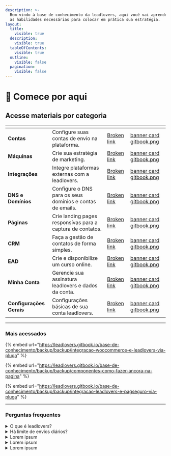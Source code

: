 ```yaml
---
description: >-
  Bem-vindo à base de conhecimento da leadlovers, aqui você vai aprender todas
  as habilidades necessárias para colocar em prática sua estratégia.
layout:
  title:
    visible: true
  description:
    visible: true
  tableOfContents:
    visible: true
  outline:
    visible: false
  pagination:
    visible: false
---
```


# 🏁 Comece por aqui

## Acesse materiais por categoria

<table data-view="cards" data-full-width="false"><thead><tr><th></th><th></th><th data-hidden data-card-target data-type="content-ref"></th><th data-hidden data-card-cover data-type="files"></th></tr></thead><tbody><tr><td><strong>Contas</strong></td><td>Configure suas contas de envio na plataforma.</td><td><a href="broken-reference">Broken link</a></td><td><a href=".gitbook/assets/banner card gitbook.png">banner card gitbook.png</a></td></tr><tr><td><strong>Máquinas</strong></td><td>Crie sua estratégia de marketing.</td><td><a href="broken-reference">Broken link</a></td><td><a href=".gitbook/assets/banner card gitbook.png">banner card gitbook.png</a></td></tr><tr><td><strong>Integrações</strong></td><td>Integre plataformas externas com a leadlovers.</td><td><a href="broken-reference">Broken link</a></td><td><a href=".gitbook/assets/banner card gitbook.png">banner card gitbook.png</a></td></tr><tr><td><strong>DNS e Domínios</strong></td><td>Configure o DNS para os seus domínios e contas de emails.</td><td><a href="broken-reference">Broken link</a></td><td><a href=".gitbook/assets/banner card gitbook.png">banner card gitbook.png</a></td></tr><tr><td><strong>Páginas</strong></td><td>Crie landing pages responsívas para a captura de contatos.</td><td><a href="broken-reference">Broken link</a></td><td><a href=".gitbook/assets/banner card gitbook.png">banner card gitbook.png</a></td></tr><tr><td><strong>CRM</strong></td><td>Faça a gestão de contatos de forma simples.</td><td><a href="broken-reference">Broken link</a></td><td><a href=".gitbook/assets/banner card gitbook.png">banner card gitbook.png</a></td></tr><tr><td><strong>EAD</strong></td><td>Crie e disponibilize um curso online.</td><td><a href="broken-reference">Broken link</a></td><td><a href=".gitbook/assets/banner card gitbook.png">banner card gitbook.png</a></td></tr><tr><td><strong>Minha Conta</strong></td><td>Gerencie sua assinatura leadlovers e dados da conta.</td><td><a href="broken-reference">Broken link</a></td><td><a href=".gitbook/assets/banner card gitbook.png">banner card gitbook.png</a></td></tr><tr><td><strong>Configurações Gerais</strong></td><td>Configurações básicas de sua conta leadlovers.</td><td><a href="broken-reference">Broken link</a></td><td><a href=".gitbook/assets/banner card gitbook.png">banner card gitbook.png</a></td></tr></tbody></table>

***

### Mais acessados

{% embed url="https://leadlovers.gitbook.io/base-de-conhecimento/backup/backup/integracao-woocommerce-e-leadlovers-via-pluga" %}

{% embed url="https://leadlovers.gitbook.io/base-de-conhecimento/backup/backup/componentes-como-fazer-ancora-na-pagina" %}

{% embed url="https://leadlovers.gitbook.io/base-de-conhecimento/backup/backup/integracao-leadlovers-e-pagseguro-via-pluga" %}

***

### Perguntas frequentes

<details>

<summary>O que é leadlovers?</summary>



</details>

<details>

<summary>Há limite de envios diários?</summary>



</details>

<details>

<summary>Lorem ipsum</summary>



</details>

<details>

<summary>Lorem ipsum</summary>



</details>

<details>

<summary>Lorem ipsum</summary>



</details>
